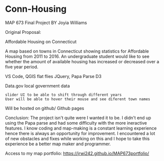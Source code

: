 # Conn-Housing
MAP 673 Final Project
BY Joyia Williams

Original Proposal:

Affordable Housing on Connecticut

A map based on towns in Connecticut showing statistics for Affordable Housing from 2011 to 2016. An undergraduate student would like to see whether the amount of available housing has increased or decreased over a five year period.

VS Code, QGIS flat flies JQuery, Papa Parse D3

Data.gov local government data

    slider UI to be able to shift through different years
    User will be able to hover their mouse and see diferent town names

Will be hosted on github/ Github pages

Conclusion:
The project isn't quite were I wanted it to be. I didn't end up using the Papa parse and had some difficulty with the more ineractive features.  I know coding and map-making is a constant learning experience hence there is always an opportunity for improvement. I encountered a lot of new obstacles and fixes while working on this and I hope to take this experience be a better map maker and programmer.

Access to my map portfolio: 
https://jrwi242.github.io/MAP673portfolio/
